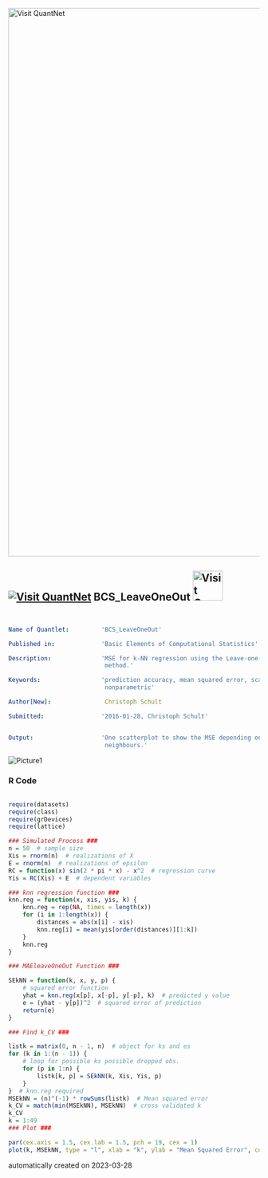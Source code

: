 [<img src="https://github.com/QuantLet/Styleguide-and-FAQ/blob/master/pictures/banner.png" width="1100" alt="Visit QuantNet">](http://quantlet.de/)

## [<img src="https://github.com/QuantLet/Styleguide-and-FAQ/blob/master/pictures/qloqo.png" alt="Visit QuantNet">](http://quantlet.de/) **BCS_LeaveOneOut** [<img src="https://github.com/QuantLet/Styleguide-and-FAQ/blob/master/pictures/QN2.png" width="60" alt="Visit QuantNet 2.0">](http://quantlet.de/)

```yaml


Name of Quantlet:         'BCS_LeaveOneOut'

Published in:             'Basic Elements of Computational Statistics'

Description:              'MSE for k-NN regression using the Leave-one-out cross validation
                           method.'

Keywords:                 'prediction accuracy, mean squared error, scatterplot, plot, 
                           nonparametric'

Author[New]:               Christoph Schult

Submitted:                '2016-01-28, Christoph Schult'


Output:                   'One scatterplot to show the MSE depending on the number of nearest
                           neighbours.'

```

![Picture1](BCS_LeaveOneOut.png)

### R Code
```r

require(datasets)
require(class)
require(grDevices)
require(lattice)

### Simulated Process ###
n = 50  # sample size
Xis = rnorm(n)  # realizations of X
E = rnorm(n)  # realizations of epsilon
RC = function(x) sin(2 * pi * x) - x^2  # regression curve
Yis = RC(Xis) + E  # dependent variables

### knn regression function ###
knn.reg = function(x, xis, yis, k) {
    knn.reg = rep(NA, times = length(x))
    for (i in 1:length(x)) {
        distances = abs(x[i] - xis)
        knn.reg[i] = mean(yis[order(distances)][1:k])
    }
    knn.reg
}

### MAEleaveOneOut Function ###

SEkNN = function(k, x, y, p) {
    # squared error function
    yhat = knn.reg(x[p], x[-p], y[-p], k)  # predicted y value
    e = (yhat - y[p])^2  # squared error of prediction
    return(e)
}

### Find k_CV ###

listk = matrix(0, n - 1, n)  # object for ks and es
for (k in 1:(n - 1)) {
    # loop for possible ks possible dropped obs.
    for (p in 1:n) {
        listk[k, p] = SEkNN(k, Xis, Yis, p)
    }
}  # knn.reg required
MSEkNN = (n)^(-1) * rowSums(listk)  # Mean squared error
k_CV = match(min(MSEkNN), MSEkNN)  # cross validated k
k_CV
k = 1:49
### Plot ###

par(cex.axis = 1.5, cex.lab = 1.5, pch = 19, cex = 1)
plot(k, MSEkNN, type = "l", xlab = "k", ylab = "Mean Squared Error", col = rgb(0.1, 0.8, 0.9, alpha = 0.7), lwd = 2)
```

automatically created on 2023-03-28